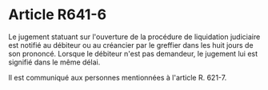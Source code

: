 # Article R641-6

Le jugement statuant sur l'ouverture de la procédure de liquidation judiciaire est notifié au débiteur ou au créancier par le greffier dans les huit jours de son prononcé. Lorsque le débiteur n'est pas demandeur, le jugement lui est signifié dans le même délai.

Il est communiqué aux personnes mentionnées à l'article R. 621-7.
